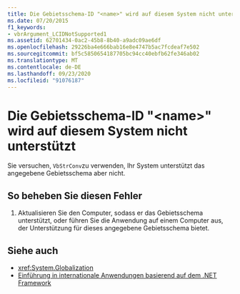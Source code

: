 ```yaml
---
title: Die Gebietsschema-ID "<name>" wird auf diesem System nicht unterstützt
ms.date: 07/20/2015
f1_keywords:
- vbrArgument_LCIDNotSupported1
ms.assetid: 62701434-0ac2-45b8-8b40-a9adc09ae6df
ms.openlocfilehash: 29226ba4e666bab16e8e4747b5ac7fcdeaf7e502
ms.sourcegitcommit: bf5c5850654187705bc94cc40ebfb62fe346ab02
ms.translationtype: MT
ms.contentlocale: de-DE
ms.lasthandoff: 09/23/2020
ms.locfileid: "91076187"
---
```

# <a name="locale-id-name-is-not-supported-on-this-system"></a>Die Gebietsschema-ID "\<name>" wird auf diesem System nicht unterstützt

Sie versuchen, `VbStrConv`zu verwenden, Ihr System unterstützt das angegebene Gebietsschema aber nicht.  
  
## <a name="to-correct-this-error"></a>So beheben Sie diesen Fehler  
  
1. Aktualisieren Sie den Computer, sodass er das Gebietsschema unterstützt, oder führen Sie die Anwendung auf einem Computer aus, der Unterstützung für dieses angegebene Gebietsschema bietet.  
  
## <a name="see-also"></a>Siehe auch

- <xref:System.Globalization>
- [Einführung in internationale Anwendungen basierend auf dem .NET Framework](/visualstudio/ide/globalizing-and-localizing-applications)
